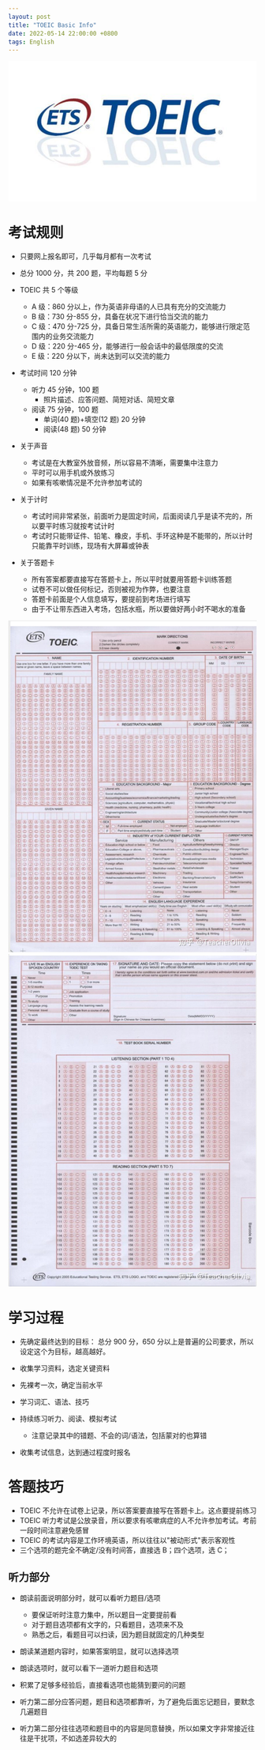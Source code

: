 ```yaml
---
layout: post
title: "TOEIC Basic Info"
date: 2022-05-14 22:00:00 +0800
tags: English
---
```


![TOEIC](/assets/images/2022-04-23-TOEIC_vocabulary_1.jpg)

# 考试规则

- 只要网上报名即可，几乎每月都有一次考试

- 总分 1000 分，共 200 题，平均每题 5 分

- TOEIC 共 5 个等级

  - A 级：860 分以上，作为英语非母语的人已具有充分的交流能力
  - B 级：730 分-855 分，具备在状况下进行恰当交流的能力
  - C 级：470 分-725 分，具备日常生活所需的英语能力，能够进行限定范围内的业务交流能力
  - D 级：220 分-465 分，能够进行一般会话中的最低限度的交流
  - E 级：220 分以下，尚未达到可以交流的能力

- 考试时间 120 分钟

  - 听力 45 分钟，100 题
    - 照片描述、应答问题、简短对话、简短文章
  - 阅读 75 分钟，100 题
    - 单词(40 题)+填空(12 题) 20 分钟
    - 阅读(48 题) 50 分钟

- 关于声音

  - 考试是在大教室外放音频，所以容易不清晰，需要集中注意力
  - 平时可以用手机或外放练习
  - 如果有咳嗽情况是不允许参加考试的

- 关于计时

  - 考试时间非常紧张，前面听力是固定时间，后面阅读几乎是读不完的，所以要平时练习就按考试计时
  - 考试时只能带证件、铅笔、橡皮，手机、手环这种是不能带的，所以计时只能靠平时训练，现场有大屏幕或钟表

- 关于答题卡
  - 所有答案都要直接写在答题卡上，所以平时就要用答题卡训练答题
  - 试卷不可以做任何标记，否则被视为作弊，也要注意
  - 答题卡前面是个人信息填写，要提前到考场进行填写
  - 由于不让带东西进入考场，包括水瓶，所以要做好两小时不喝水的准备

![](/assets/images/2022-05-14-TOEIC_Basic_2.jpg)
![](/assets/images/2022-05-14-TOEIC_Basic_3.jpg)

# 学习过程

- 先确定最终达到的目标：
  总分 900 分，650 分以上是普遍的公司要求，所以设定这个为目标，越高越好。

- 收集学习资料，选定关键资料

- 先裸考一次，确定当前水平

- 学习词汇、语法、技巧

- 持续练习听力、阅读、模拟考试

  - 注意记录其中的错题、不会的词/语法，包括蒙对的也算错

- 收集考试信息，达到通过程度时报名

# 答题技巧

- TOEIC 不允许在试卷上记录，所以答案要直接写在答题卡上。这点要提前练习
- TOEIC 听力考试是公放录音，所以要求有咳嗽病症的人不允许参加考试。考前一段时间注意避免感冒
- TOEIC 的考试内容是工作环境英语，所以往往以"被动形式"表示客观性
- 三个选项的题完全不确定/没有时间答，直接选 B；四个选项，选 C；

## 听力部分

- 朗读前面说明部分时，就可以看听力题目/选项
  - 要保证听时注意力集中，所以题目一定要提前看
  - 对于题目选项都有文字的，只看题目，选项来不及
  - 熟悉之后，看题目可以扫读，因为题目就固定的几种类型
- 朗读某道题内容时，如果答案明显，就可以选择选项
- 朗读选项时，就可以看下一道听力题目和选项
- 积累了足够多经验后，直接看选项也能猜到要问的问题

- 听力第二部分应答问题，题目和选项都靠听，为了避免后面忘记题目，要默念几遍题目
- 听力第二部分往往选项和题目中的内容是同意替换，所以如果文字非常接近往往是干扰项，不如选差异较大的
